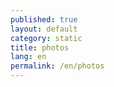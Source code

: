 ```yaml
---
published: true
layout: default
category: static
title: photos
lang: en
permalink: /en/photos
---
```


<script>
var thumbs_url = 'http://batagov.s3.amazonaws.com/photos/thumbs/',
	large_url = 'http://batagov.s3.amazonaws.com/photos/large/',
	data = [
    	{
        	image: large_url + '1.jpg',
        	thumb: thumbs_url + '1.jpg',
        	title: 'my first image',
        	description: 'Lorem ipsum caption',
        	link: 'http://domain.com'
    	},
    	{
        	video: 'http://www.youtube.com/watch?v=GCZrz8siv4Q',
        	title: 'my second image',
        	description: 'Another caption'
    	}
	];
Galleria.loadTheme('http://integral.github.io/batagov/assets/js/libs/galleria/themes/folio/galleria.folio.min.js');
Galleria.run('.galleria');
</script>

<div class="galleria"></div>